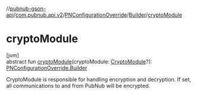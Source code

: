 //[pubnub-gson-api](../../../../index.md)/[com.pubnub.api.v2](../../index.md)/[PNConfigurationOverride](../index.md)/[Builder](index.md)/[cryptoModule](crypto-module.md)

# cryptoModule

[jvm]\
abstract fun [cryptoModule](crypto-module.md)(cryptoModule: [CryptoModule](../../../../../../pubnub-core/pubnub-core-api/pubnub-core-api/com.pubnub.api.crypto/-crypto-module/index.md)?): [PNConfigurationOverride.Builder](index.md)

CryptoModule is responsible for handling encryption and decryption. If set, all communications to and from PubNub will be encrypted.
